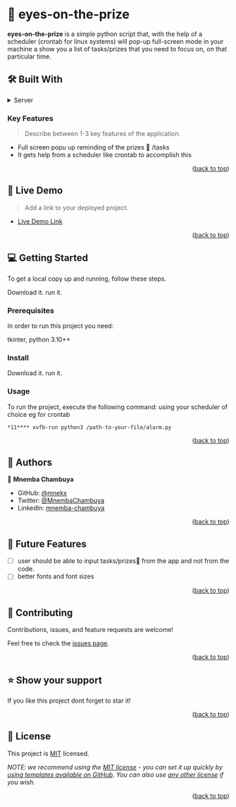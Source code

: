 <!-- PROJECT DESCRIPTION -->

# 📖 eyes-on-the-prize <a name="about-project"></a>

**eyes-on-the-prize** is a simple python script that, with the help of a scheduler (crontab for linux systems) will pop-up full-screen mode in your machine a show you a list of tasks/prizes that you need to focus on, on that particular time.

## 🛠 Built With <a name="built-with"></a>

<details>
  <summary>Server</summary>
  <ul>
    <li><a href="https://python.org/">Python 3.10.6</a></li>
  </ul>
</details>

<!-- Features -->

### Key Features <a name="key-features"></a>

> Describe between 1-3 key features of the application.

- Full screen popu up reminding of the prizes 👀 /tasks
- It gets help from a scheduler like crontab to accomplish this

<p align="right">(<a href="#readme-top">back to top</a>)</p>

<!-- LIVE DEMO -->

## 🚀 Live Demo <a name="live-demo"></a>

> Add a link to your deployed project.

- [Live Demo Link](https://yourdeployedapplicationlink.com)

<p align="right">(<a href="#readme-top">back to top</a>)</p>

<!-- GETTING STARTED -->

## 💻 Getting Started <a name="getting-started"></a>

To get a local copy up and running, follow these steps.

Download it. run it.

### Prerequisites

In order to run this project you need:

tkinter, python 3.10++



### Install

Download it. run it.

### Usage

To run the project, execute the following command: using your scheduler of choice eg for crontab
``` 
*11**** xvfb-run python3 /path-to-your-file/alarm.py
```


<p align="right">(<a href="#readme-top">back to top</a>)</p>

<!-- AUTHORS -->

## 👥 Authors <a name="authors"></a>

👤 **Mnemba Chambuya**

- GitHub: [@mnekx](https://github.com/mnekx)
- Twitter: [@MnembaChambuya](https://twitter.com/MnembaChambuya)
- LinkedIn: [mnemba-chambuya](https://linkedin.com/in/mnemba-chambuya)

<p align="right">(<a href="#readme-top">back to top</a>)</p>

<!-- FUTURE FEATURES -->

## 🔭 Future Features <a name="future-features"></a>

- [ ] user should be able to input tasks/prizes👀 from the app and not from the code.
- [ ] better fonts and font sizes

<p align="right">(<a href="#readme-top">back to top</a>)</p>

<!-- CONTRIBUTING -->

## 🤝 Contributing <a name="contributing"></a>

Contributions, issues, and feature requests are welcome!

Feel free to check the [issues page](../../issues/).

<p align="right">(<a href="#readme-top">back to top</a>)</p>

<!-- SUPPORT -->

## ⭐️ Show your support <a name="support"></a>

If you like this project dont forget to star it!

<p align="right">(<a href="#readme-top">back to top</a>)</p>


<!-- LICENSE -->

## 📝 License <a name="license"></a>

This project is [MIT](./LICENSE) licensed.

_NOTE: we recommend using the [MIT license](https://choosealicense.com/licenses/mit/) - you can set it up quickly by [using templates available on GitHub](https://docs.github.com/en/communities/setting-up-your-project-for-healthy-contributions/adding-a-license-to-a-repository). You can also use [any other license](https://choosealicense.com/licenses/) if you wish._

<p align="right">(<a href="#readme-top">back to top</a>)</p>
